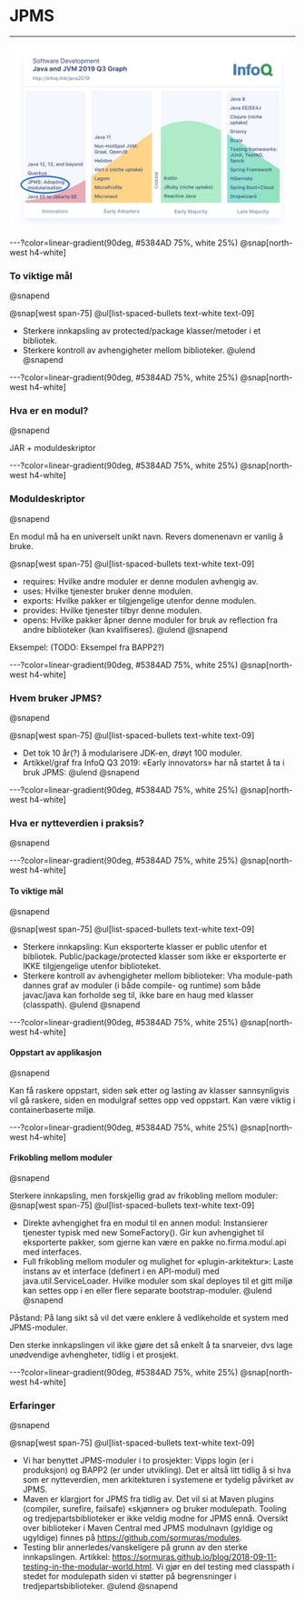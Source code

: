 # JPMS

---

![IMAGE](assets/img/jpms-adoption.jpeg)

---?color=linear-gradient(90deg, #5384AD 75%, white 25%)
@snap[north-west h4-white]
### To viktige mål
@snapend

@snap[west span-75]
@ul[list-spaced-bullets text-white text-09]
- Sterkere innkapsling av protected/package klasser/metoder i et bibliotek.
- Sterkere kontroll av avhengigheter mellom biblioteker.
@ulend
@snapend


---?color=linear-gradient(90deg, #5384AD 75%, white 25%)
@snap[north-west h4-white]
### Hva er en modul?
@snapend

JAR + moduldeskriptor


---?color=linear-gradient(90deg, #5384AD 75%, white 25%)
@snap[north-west h4-white]
### Moduldeskriptor
@snapend

En modul må ha en universelt unikt navn. Revers domenenavn er vanlig å bruke.

@snap[west span-75]
@ul[list-spaced-bullets text-white text-09]
- requires: Hvilke andre moduler er denne modulen avhengig av.
- uses: Hvilke tjenester bruker denne modulen.
- exports: Hvilke pakker er tilgjengelige utenfor denne modulen.
- provides: Hvilke tjenester tilbyr denne modulen.
- opens: Hvilke pakker åpner denne moduler for bruk av reflection fra andre biblioteker (kan kvalifiseres).
@ulend
@snapend

Eksempel:
(TODO: Eksempel fra BAPP2?)


---?color=linear-gradient(90deg, #5384AD 75%, white 25%)
@snap[north-west h4-white]
### Hvem bruker JPMS?
@snapend

@snap[west span-75]
@ul[list-spaced-bullets text-white text-09]
- Det tok 10 år(?) å modularisere JDK-en, drøyt 100 moduler.
- Artikkel/graf fra InfoQ Q3 2019: «Early innovators» har nå startet å ta i bruk JPMS:
@ulend
@snapend


---?color=linear-gradient(90deg, #5384AD 75%, white 25%)
@snap[north-west h4-white]
### Hva er nytteverdien i praksis?
@snapend


---?color=linear-gradient(90deg, #5384AD 75%, white 25%)
@snap[north-west h4-white]
#### To viktige mål
@snapend

@snap[west span-75]
@ul[list-spaced-bullets text-white text-09]
- Sterkere innkapsling: Kun eksporterte klasser er public utenfor et bibliotek. Public/package/protected klasser som ikke er eksporterte er IKKE tilgjengelige utenfor biblioteket.
- Sterkere kontroll av avhengigheter mellom biblioteker: Vha module-path dannes graf av moduler (i både compile- og runtime) som både javac/java kan forholde seg til, ikke bare en haug med klasser (classpath).
@ulend
@snapend


---?color=linear-gradient(90deg, #5384AD 75%, white 25%)
@snap[north-west h4-white]
#### Oppstart av applikasjon
@snapend

Kan få raskere oppstart, siden søk etter og lasting av klasser sannsynligvis vil gå raskere, siden en modulgraf settes opp ved oppstart. Kan være viktig i containerbaserte miljø.


---?color=linear-gradient(90deg, #5384AD 75%, white 25%)
@snap[north-west h4-white]
#### Frikobling mellom moduler
@snapend

Sterkere innkapsling, men forskjellig grad av frikobling mellom moduler:
@snap[west span-75]
@ul[list-spaced-bullets text-white text-09]
- Direkte avhengighet fra en modul til en annen modul: Instansierer tjenester typisk med new SomeFactory(). Gir kun avhengighet til eksporterte pakker, som gjerne kan være en pakke no.firma.modul.api med interfaces.
- Full frikobling mellom moduler og mulighet for «plugin-arkitektur»: Laste instans av et interface (definert i en API-modul) med java.util.ServiceLoader. Hvilke moduler som skal deployes til et gitt miljø kan settes opp i en eller flere separate bootstrap-moduler.
@ulend
@snapend

Påstand: På lang sikt så vil det være enklere å vedlikeholde et system med JPMS-moduler.

Den sterke innkapslingen vil ikke gjøre det så enkelt å ta snarveier, dvs lage unødvendige avhengheter, tidlig i et prosjekt.

---?color=linear-gradient(90deg, #5384AD 75%, white 25%)
@snap[north-west h4-white]
### Erfaringer
@snapend

@snap[west span-75]
@ul[list-spaced-bullets text-white text-09]
- Vi har benyttet JPMS-moduler i to prosjekter: Vipps login (er i produksjon) og BAPP2 (er under utvikling). Det er altså litt tidlig å si hva som er nytteverdien, men arkitekturen i systemene er tydelig påvirket av JPMS.
- Maven er klargjort for JPMS fra tidlig av. Det vil si at Maven plugins (compiler, surefire, failsafe) «skjønner» og bruker modulepath.
Tooling og tredjepartsbiblioteker er ikke veldig modne for JPMS ennå.
Oversikt over biblioteker i Maven Central med JPMS modulnavn (gyldige og ugyldige) finnes på https://github.com/sormuras/modules.
- Testing blir annerledes/vanskeligere på grunn av den sterke innkapslingen. Artikkel: https://sormuras.github.io/blog/2018-09-11-testing-in-the-modular-world.html. Vi gjør en del testing med classpath i stedet for modulepath siden vi støtter på begrensninger i tredjepartsbiblioteker.
@ulend
@snapend
